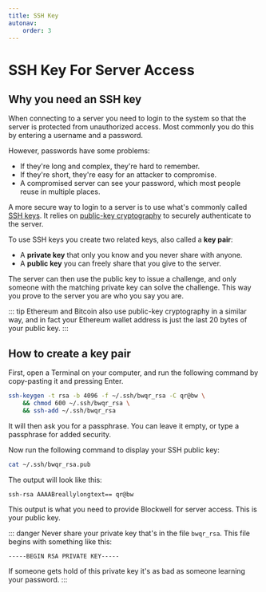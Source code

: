 ```yaml
---
title: SSH Key
autonav:
    order: 3
---
```


# SSH Key For Server Access

## Why you need an SSH key

When connecting to a server you need to login to the system so that the
server is protected from unauthorized access. Most commonly you do this
by entering a username and a password.

However, passwords have some problems:

- If they're long and complex, they're hard to remember.
- If they're short, they're easy for an attacker to compromise.
- A compromised server can see your password, which most people reuse in
  multiple places.
  
A more secure way to login to a server is to use what's commonly called
[SSH keys](https://wiki.archlinux.org/index.php/SSH_keys). It relies on
[public-key cryptography](https://en.wikipedia.org/wiki/Public-key_cryptography)
to securely authenticate to the server.

To use SSH keys you create two related keys, also called a **key pair**:

- A **private key** that only you know and you never share with anyone.
- A **public key** you can freely share that you give to the server.

The server can then use the public key to issue a challenge, and only
someone with the matching private key can solve the challenge. This way
you prove to the server you are who you say you are.

::: tip
Ethereum and Bitcoin also use public-key cryptography in a similar way,
and in fact your Ethereum wallet address is just the last 20 bytes of your
public key.
:::

## How to create a key pair

First, open a Terminal on your computer, and run the following command by 
copy-pasting it and pressing Enter.

```bash
ssh-keygen -t rsa -b 4096 -f ~/.ssh/bwqr_rsa -C qr@bw \
    && chmod 600 ~/.ssh/bwqr_rsa \
    && ssh-add ~/.ssh/bwqr_rsa
```

It will then ask you for a passphrase. You can leave it empty, or type 
a passphrase for added security.

Now run the following command to display your SSH public key:

```bash
cat ~/.ssh/bwqr_rsa.pub
```

The output will look like this:

```
ssh-rsa AAAABreallylongtext== qr@bw
```

This output is what you need to provide Blockwell for server access. This
is your public key.

::: danger
Never share your private key that's in the file `bwqr_rsa`. This file begins
with something like this:

```
-----BEGIN RSA PRIVATE KEY-----
```

If someone gets hold of this private key it's as bad as someone learning
your password.
:::
